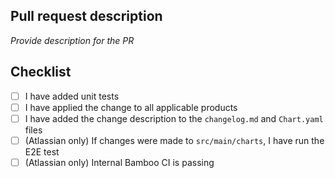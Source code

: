 ## Pull request description

_Provide description for the PR_

## Checklist
- [ ] I have added unit tests
- [ ] I have applied the change to all applicable products
- [ ] I have added the change description to the `changelog.md` and `Chart.yaml` files
- [ ] (Atlassian only) If changes were made to `src/main/charts`, I have run the E2E test
- [ ] (Atlassian only) Internal Bamboo CI is passing
